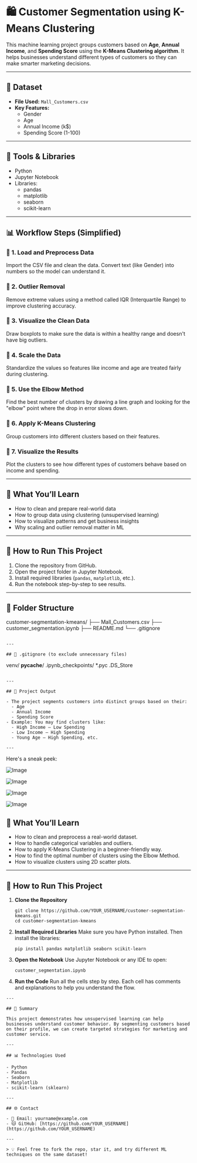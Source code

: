 # 🛍️ Customer Segmentation using K-Means Clustering

This machine learning project groups customers based on **Age**, **Annual Income**, and **Spending Score** using the **K-Means Clustering algorithm**. It helps businesses understand different types of customers so they can make smarter marketing decisions.

---

## 📁 Dataset

- **File Used:** `Mall_Customers.csv`
- **Key Features:**
  - Gender
  - Age
  - Annual Income (k$)
  - Spending Score (1-100)

---

## 🧰 Tools & Libraries

- Python
- Jupyter Notebook
- Libraries:
  - pandas
  - matplotlib
  - seaborn
  - scikit-learn

---

## 📊 Workflow Steps (Simplified)

### 🔹 1. Load and Preprocess Data
Import the CSV file and clean the data. Convert text (like Gender) into numbers so the model can understand it.

### 🔹 2. Outlier Removal
Remove extreme values using a method called IQR (Interquartile Range) to improve clustering accuracy.

### 🔹 3. Visualize the Clean Data
Draw boxplots to make sure the data is within a healthy range and doesn't have big outliers.

### 🔹 4. Scale the Data
Standardize the values so features like income and age are treated fairly during clustering.

### 🔹 5. Use the Elbow Method
Find the best number of clusters by drawing a line graph and looking for the "elbow" point where the drop in error slows down.

### 🔹 6. Apply K-Means Clustering
Group customers into different clusters based on their features.

### 🔹 7. Visualize the Results
Plot the clusters to see how different types of customers behave based on income and spending.

---

## 📌 What You’ll Learn

- How to clean and prepare real-world data
- How to group data using clustering (unsupervised learning)
- How to visualize patterns and get business insights
- Why scaling and outlier removal matter in ML

---

## 🚀 How to Run This Project

1. Clone the repository from GitHub.
2. Open the project folder in Jupyter Notebook.
3. Install required libraries (`pandas`, `matplotlib`, etc.).
4. Run the notebook step-by-step to see results.

---

## 📁 Folder Structure


customer-segmentation-kmeans/
├── Mall_Customers.csv
├── customer_segmentation.ipynb
├── README.md
└── .gitignore
```

---

## 📂 .gitignore (to exclude unnecessary files)

```
venv/
__pycache__/
.ipynb_checkpoints/
*.pyc
.DS_Store
```

---

## 🌟 Project Output

- The project segments customers into distinct groups based on their:
  - Age
  - Annual Income
  - Spending Score
- Example: You may find clusters like:
  - High Income – Low Spending
  - Low Income – High Spending
  - Young Age – High Spending, etc.

---
```
Here's a sneak peek:

![Image](https://github.com/user-attachments/assets/9341a732-0ccc-4db2-9f86-9ab21c83bd5b)

![Image](https://github.com/user-attachments/assets/a09261c9-a56e-4554-a575-7cfc95f15ee6)

![Image](https://github.com/user-attachments/assets/365b2963-e101-46bb-aaa8-6ae97b38093e)

![Image](https://github.com/user-attachments/assets/5a9620c6-f47b-49d6-9272-69221eb36aad)



## 🧠 What You’ll Learn

- How to clean and preprocess a real-world dataset.
- How to handle categorical variables and outliers.
- How to apply K-Means Clustering in a beginner-friendly way.
- How to find the optimal number of clusters using the Elbow Method.
- How to visualize clusters using 2D scatter plots.

---

## 🚀 How to Run This Project

1. **Clone the Repository**
   ```
   git clone https://github.com/YOUR_USERNAME/customer-segmentation-kmeans.git
   cd customer-segmentation-kmeans
   ```

2. **Install Required Libraries**
   Make sure you have Python installed. Then install the libraries:
   ```
   pip install pandas matplotlib seaborn scikit-learn
   ```

3. **Open the Notebook**
   Use Jupyter Notebook or any IDE to open:
   ```
   customer_segmentation.ipynb
   ```

4. **Run the Code**
   Run all the cells step by step. Each cell has comments and explanations to help you understand the flow.
```
---

## 📌 Summary

This project demonstrates how unsupervised learning can help businesses understand customer behavior. By segmenting customers based on their profile, we can create targeted strategies for marketing and customer service.

---

## 📊 Technologies Used

- Python
- Pandas
- Seaborn
- Matplotlib
- scikit-learn (sklearn)

---

## 🌐 Contact

- 📧 Email: yourname@example.com  
- 🐱 GitHub: [https://github.com/YOUR_USERNAME](https://github.com/YOUR_USERNAME)

---

> 💡 Feel free to fork the repo, star it, and try different ML techniques on the same dataset!
